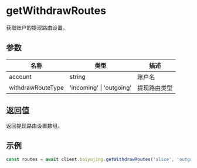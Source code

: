 # getWithdrawRoutes

获取账户的提现路由设置。

## 参数

| 名称 | 类型 | 描述 |
|------|------|------|
| account | string | 账户名 |
| withdrawRouteType | 'incoming' \| 'outgoing' | 提现路由类型 |

## 返回值

返回提现路由设置数组。

## 示例

```ts
const routes = await client.baiyujing.getWithdrawRoutes('alice', 'outgoing')
```
